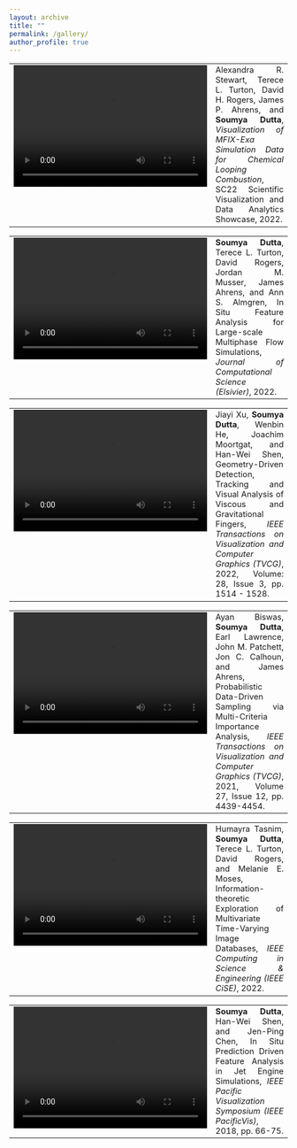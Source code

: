 ```yaml
---
layout: archive
title: ""
permalink: /gallery/
author_profile: true
---
```



<table>
   <tr width="100%;">
      <td width="40%;" valign="top">
      <video id="left" width="350" height="220" controls="controls"> 
        <source type="video/mp4" src="/videos/MFIX-Exa_SC22_Video.mp4"/> 
      </video>
      <td width="100%;" style="font-size:11pt;" align="justify" valign="top"> Alexandra R. Stewart, Terece L. Turton, David H. Rogers, James P. Ahrens, and <b>Soumya Dutta</b>, <em>Visualization of MFIX-Exa Simulation Data for Chemical Looping Combustion</em>, SC22 Scientific Visualization and Data Analytics Showcase, 2022.
      </td>
      </td>
   </tr>
</table>


<table>
   <tr width="100%;">
      <td width="40%;" valign="top">
      <video id="left" width="350" height="220" controls="controls"> 
        <source type="video/mp4" src="/videos/mfix_jocs_2021.mp4"/> 
      </video>
      <td width="100%;" style="font-size:11pt;" align="justify" valign="top"> <b>Soumya Dutta</b>, Terece L. Turton, David Rogers, Jordan M. Musser, James Ahrens, and Ann S. Almgren, In Situ Feature Analysis for Large-scale Multiphase Flow Simulations, <em>Journal of Computational Science (Elsivier)</em>, 2022.
      </td>
      </td>
   </tr>
</table>

<table>
   <tr width="100%;">
      <td width="40%;" valign="top">
      <video id="left" width="350" height="220" controls="controls"> 
        <source type="video/mp4" src="/videos/Jiayi_TVCG.mp4"/> 
      </video>
      <td width="100%;" style="font-size:11pt;" align="justify" valign="top"> Jiayi Xu, <b>Soumya Dutta</b>, Wenbin He, Joachim Moortgat, and Han-Wei Shen, Geometry-Driven Detection, Tracking and Visual Analysis of Viscous and Gravitational Fingers, <em>IEEE Transactions on Visualization and Computer Graphics (TVCG)</em>, 2022, Volume: 28, Issue 3, pp. 1514 - 1528.
      </td>
      </td>
   </tr>
</table>

<table>
   <tr width="100%;">
      <td width="40%;" valign="top">
      <video id="left" width="350" height="220" controls="controls"> 
        <source type="video/mp4" src="/videos/sampling_TVCG.mp4"/> 
      </video>
      <td width="100%;" style="font-size:11pt;" align="justify" valign="top"> Ayan Biswas, <b>Soumya Dutta</b>, Earl Lawrence, John M. Patchett, Jon C. Calhoun, and James Ahrens, Probabilistic Data-Driven Sampling via Multi-Criteria Importance Analysis, <em>IEEE Transactions on Visualization and Computer Graphics (TVCG)</em>, 2021, Volume 27, Issue 12, pp. 4439-4454.
      </td>
      </td>
   </tr>
</table>


<table>
   <tr width="100%;">
      <td width="40%;" valign="top">
      <video id="left" width="350" height="220" controls="controls"> 
        <source type="video/mp4" src="/videos/Humayra_Info_theory_CiSE.mp4"/> 
      </video>
      <td width="100%;" style="font-size:11pt;" align="justify" valign="top"> Humayra Tasnim, <b>Soumya Dutta</b>, Terece L. Turton, David Rogers, and Melanie E. Moses, Information-theoretic Exploration of Multivariate Time-Varying Image Databases, <em>IEEE Computing in Science & Engineering (IEEE CiSE)</em>, 2022.
      </td>
      </td>
   </tr>
</table>

<table>
   <tr width="100%;">
      <td width="40%;" valign="top">
      <video id="left" width="350" height="220" controls="controls"> 
        <source type="video/mp4" src="/videos/pvis2018_1661.mp4"/> 
      </video>
      <td width="100%;" style="font-size:11pt;" align="justify" valign="top"> <b>Soumya Dutta</b>, Han-Wei Shen, and Jen-Ping Chen, In Situ Prediction Driven Feature Analysis in Jet Engine Simulations, <em>IEEE Pacific Visualization Symposium (IEEE PacificVis)</em>, 2018, pp. 66-75.
      </td>
      </td>
   </tr>
</table>

